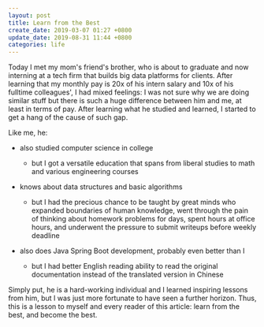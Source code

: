 ```yaml
---
layout: post
title: Learn from the Best
create_date: 2019-03-07 01:27 +0800
update_date: 2019-08-31 11:44 +0800
categories: life
---
```


Today I met my mom's friend's brother, who is about to graduate and now interning at a tech firm that builds big data platforms for clients. After learning that my monthly pay is 20x of his intern salary and 10x of his fulltime colleagues', I had mixed feelings: I was not sure why we are doing similar stuff but there is such a huge difference between him and me, at least in terms of pay. After learning what he studied and learned, I started to get a hang of the cause of such gap.

Like me, he:

- also studied computer science in college
  - but I got a versatile education that spans from liberal studies to math and various engineering courses

- knows about data structures and basic algorithms
  - but I had the precious chance to be taught by great minds who expanded boundaries of human knowledge, went through the pain of thinking about homework problems for days, spent hours at office hours, and underwent the pressure to submit writeups before weekly deadline

- also does Java Spring Boot development, probably even better than I
  - but I had better English reading ability to read the original documentation instead of the translated version in Chinese

Simply put, he is a hard-working individual and I learned inspiring lessons from him, but I was just more fortunate to have seen a further horizon. Thus, this is a lesson to myself and every reader of this article: learn from the best, and become the best.
